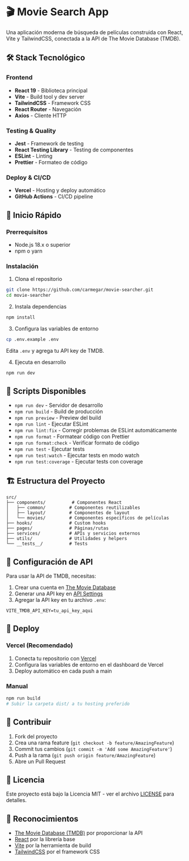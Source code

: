 # 🎬 Movie Search App

Una aplicación moderna de búsqueda de películas construida con React, Vite y TailwindCSS, conectada a la API de The Movie Database (TMDB).

## 🛠️ Stack Tecnológico

### Frontend
- **React 19** - Biblioteca principal
- **Vite** - Build tool y dev server
- **TailwindCSS** - Framework CSS
- **React Router** - Navegación
- **Axios** - Cliente HTTP

### Testing & Quality
- **Jest** - Framework de testing
- **React Testing Library** - Testing de componentes
- **ESLint** - Linting
- **Prettier** - Formateo de código

### Deploy & CI/CD
- **Vercel** - Hosting y deploy automático
- **GitHub Actions** - CI/CD pipeline

## 🚀 Inicio Rápido

### Prerrequisitos
- Node.js 18.x o superior
- npm o yarn

### Instalación

1. Clona el repositorio
```bash
git clone https://github.com/carmegar/movie-searcher.git
cd movie-searcher
```

2. Instala dependencias
```bash
npm install
```

3. Configura las variables de entorno
```bash
cp .env.example .env
```
Edita `.env` y agrega tu API key de TMDB.

4. Ejecuta en desarrollo
```bash
npm run dev
```

## 📝 Scripts Disponibles

- `npm run dev` - Servidor de desarrollo
- `npm run build` - Build de producción
- `npm run preview` - Preview del build
- `npm run lint` - Ejecutar ESLint
- `npm run lint:fix` - Corregir problemas de ESLint automáticamente
- `npm run format` - Formatear código con Prettier
- `npm run format:check` - Verificar formato de código
- `npm run test` - Ejecutar tests
- `npm run test:watch` - Ejecutar tests en modo watch
- `npm run test:coverage` - Ejecutar tests con coverage

## 🏗️ Estructura del Proyecto

```
src/
├── components/          # Componentes React
│   ├── common/         # Componentes reutilizables
│   ├── layout/         # Componentes de layout
│   └── movies/         # Componentes específicos de películas
├── hooks/              # Custom hooks
├── pages/              # Páginas/rutas
├── services/           # APIs y servicios externos
├── utils/              # Utilidades y helpers
└── __tests__/          # Tests
```

## 🔧 Configuración de API

Para usar la API de TMDB, necesitas:

1. Crear una cuenta en [The Movie Database](https://www.themoviedb.org/)
2. Generar una API key en [API Settings](https://www.themoviedb.org/settings/api)
3. Agregar la API key en tu archivo `.env`:

```env
VITE_TMDB_API_KEY=tu_api_key_aqui
```

## 🚢 Deploy

### Vercel (Recomendado)

1. Conecta tu repositorio con [Vercel](https://vercel.com)
2. Configura las variables de entorno en el dashboard de Vercel
3. Deploy automático en cada push a main

### Manual

```bash
npm run build
# Subir la carpeta dist/ a tu hosting preferido
```

## 🤝 Contribuir

1. Fork del proyecto
2. Crea una rama feature (`git checkout -b feature/AmazingFeature`)
3. Commit tus cambios (`git commit -m 'Add some AmazingFeature'`)
4. Push a la rama (`git push origin feature/AmazingFeature`)
5. Abre un Pull Request

## 📄 Licencia

Este proyecto está bajo la Licencia MIT - ver el archivo [LICENSE](LICENSE) para detalles.

## 🙏 Reconocimientos

- [The Movie Database (TMDB)](https://www.themoviedb.org/) por proporcionar la API
- [React](https://reactjs.org/) por la librería base
- [Vite](https://vitejs.dev/) por la herramienta de build
- [TailwindCSS](https://tailwindcss.com/) por el framework CSS